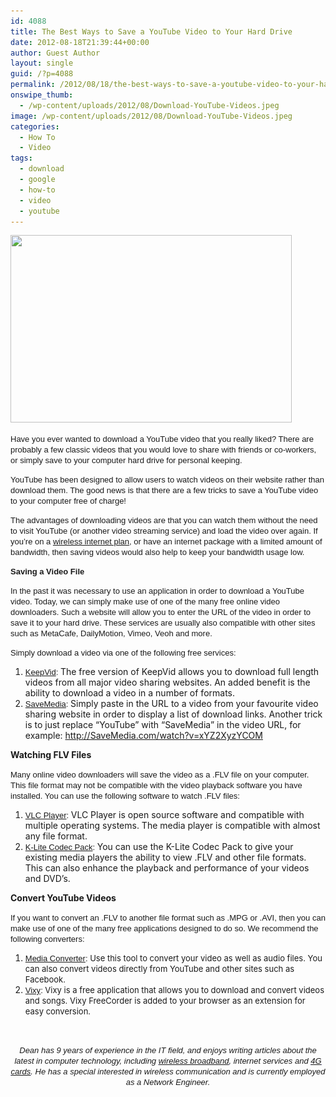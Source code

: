```yaml
---
id: 4088
title: The Best Ways to Save a YouTube Video to Your Hard Drive
date: 2012-08-18T21:39:44+00:00
author: Guest Author
layout: single
guid: /?p=4088
permalink: /2012/08/18/the-best-ways-to-save-a-youtube-video-to-your-hard-drive/
onswipe_thumb:
  - /wp-content/uploads/2012/08/Download-YouTube-Videos.jpeg
image: /wp-content/uploads/2012/08/Download-YouTube-Videos.jpeg
categories:
  - How To
  - Video
tags:
  - download
  - google
  - how-to
  - video
  - youtube
---
```

[<img class="aligncenter size-full wp-image-4090" title="Download-YouTube-Videos" src="/wp-content/uploads/2012/08/Download-YouTube-Videos.jpeg" alt="" width="450" height="300" srcset="/wp-content/uploads/2012/08/Download-YouTube-Videos.jpeg 450w, /wp-content/uploads/2012/08/Download-YouTube-Videos-300x200.jpeg 300w, /wp-content/uploads/2012/08/Download-YouTube-Videos-360x240.jpeg 360w, /wp-content/uploads/2012/08/Download-YouTube-Videos-180x120.jpeg 180w" sizes="(max-width: 450px) 100vw, 450px" />](/wp-content/uploads/2012/08/Download-YouTube-Videos.jpeg)

<span style="font-family: Arial, sans-serif; font-size: small;">Have you ever wanted to download a YouTube video that you really liked? There are probably a few classic videos that you would love to share with friends or co-workers, or simply save to your computer hard drive for personal keeping.</span>

<span style="font-family: Arial, sans-serif; font-size: small;">YouTube has been designed to allow users to watch videos on their website rather than download them. The good news is that there are a few tricks to save a YouTube video to your computer free of charge!</span>

<span style="font-size: small;"><span style="font-family: Arial, sans-serif;">The advantages of downloading videos are that you can watch them without the need to visit YouTube (or another video streaming service) and load the video over again. If you’re on a </span><span style="color: #0000ff;"><span style="text-decoration: underline;"><a href="http://www.prepaidaircards.net/prepaid-data-plan/"><span style="font-family: Arial, sans-serif;">wireless internet plan</span></a></span></span><span style="font-family: Arial, sans-serif;">, or have an internet package with a limited amount of bandwidth, then saving videos would also help to keep your bandwidth usage low.</span></span>

<span style="font-family: Arial, sans-serif; font-size: small;"><strong>Saving a Video File</strong></span>

<span style="font-family: Arial, sans-serif; font-size: small;">In the past it was necessary to use an application in order to download a YouTube video. Today, we can simply make use of one of the many free online video downloaders. Such a website will allow you to enter the URL of the video in order to save it to your hard drive. These services are usually also compatible with other sites such as MetaCafe, DailyMotion, Vimeo, Veoh and more.</span>

<span style="font-family: Arial, sans-serif; font-size: small;">Simply download a video via one of the following free services:</span>

  1. <span style="font-size: small;"><span style="font-size: small;"><span style="font-family: Arial, sans-serif;"><a href="http://www.keepvid.com" target="_blank">KeepVid</a>: </span></span></span>The free version of KeepVid allows you to download full length videos from all major video sharing websites. An added benefit is the ability to download a video in a number of formats.
  2. <span style="font-size: small;"><span style="font-size: small;"><span style="font-family: Arial, sans-serif;"><a href="http://www.savemedia.com" target="_blank">SaveMedia</a>: </span></span></span>Simply paste in the URL to a video from your favourite video sharing website in order to display a list of download links. Another trick is to just replace “YouTube” with “SaveMedia” in the video URL, for example: http://SaveMedia.com/watch?v=xYZ2XyzYCOM

**Watching FLV Files**

<span style="font-family: Arial, sans-serif; font-size: small;">Many online video downloaders will save the video as a .FLV file on your computer. This file format may not be compatible with the video playback software you have installed. You can use the following software to watch .FLV files:</span>

  1. <span style="font-size: small;"><span style="font-size: small;"><span style="font-family: Arial, sans-serif;"><a href="http://www.videolan.org" target="_blank">VLC Player</a>: </span></span></span>VLC Player is open source software and compatible with multiple operating systems. The media player is compatible with almost any file format.
  2. <span style="font-size: small;"><span style="font-size: small;"><span style="font-family: Arial, sans-serif;"><a href="K-Lite Codec Pack" target="_blank">K-Lite Codec Pack</a>: </span></span></span>You can use the K-Lite Codec Pack to give your existing media players the ability to view .FLV and other file formats. This can also enhance the playback and performance of your videos and DVD’s.

**Convert YouTube Videos**

<span style="font-family: Arial, sans-serif; font-size: small;">If you want to convert an .FLV to another file format such as .MPG or .AVI, then you can make use of one of the many free applications designed to do so. We recommend the following converters:</span>

  1. <span style="font-size: small;"><span style="font-family: Arial, sans-serif;"><a href="http://www.mediaconverter.org/" target="_blank">Media Converter</a>: </span></span><span style="font-size: small;">Use this tool to convert your video as well as audio files. You can also convert videos directly from YouTube and other sites such as Facebook.</span>
  2. <span style="font-size: small;"><span style="font-family: Arial, sans-serif;"><a href="http://www.vixy.net/" target="_blank">Vixy</a>: </span></span><span style="font-size: small;">Vixy is a free application that allows you to download and convert videos and songs. Vixy FreeCorder is added to your browser as an extension for easy conversion.</span>

&nbsp;

<p style="text-align: center;">
  <span style="font-size: small;"><em><span style="font-family: Arial, sans-serif;">Dean has 9 years of experience in the IT field, and enjoys writing articles about the latest in computer technology, including </span><span style="color: #0000ff;"><span style="text-decoration: underline;"><a href="http://www.prepaidaircards.net/prepaid-data-plan/"><span style="font-family: Arial, sans-serif;">wireless broadband</span></a></span></span><span style="font-family: Arial, sans-serif;">, internet services and </span><span style="color: #0000ff;"><span style="text-decoration: underline;"><a href="http://www.prepaidaircards.net/prepaid-wireless-internet-access-cards/"><span style="font-family: Arial, sans-serif;">4G cards</span></a></span></span><span style="font-family: Arial, sans-serif;">. He has a special interested in wireless communication and is currently employed as a Network Engineer.</span></em></span>
</p>
